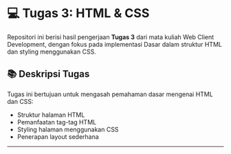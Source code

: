 # 💻 Tugas 3: HTML & CSS

Repositori ini berisi hasil pengerjaan **Tugas 3** dari mata kuliah Web Client Development, dengan fokus pada implementasi Dasar dalam struktur HTML dan styling menggunakan CSS.

## 📚 Deskripsi Tugas

Tugas ini bertujuan untuk mengasah pemahaman dasar mengenai HTML dan CSS:

- Struktur halaman HTML
- Pemanfaatan tag-tag HTML
- Styling halaman menggunakan CSS 
- Penerapan layout sederhana 

---


